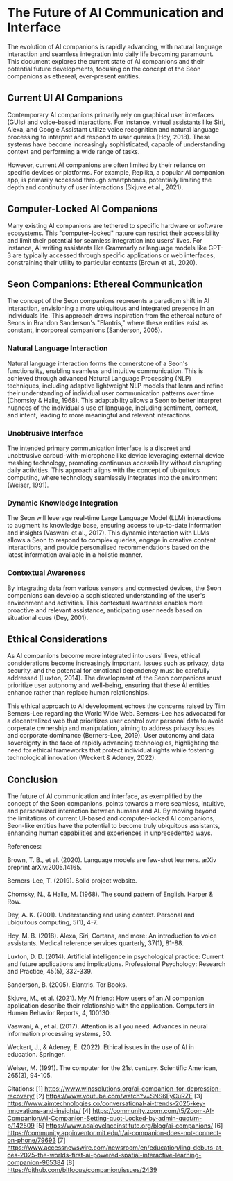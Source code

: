 # The Future of AI Communication and Interface

The evolution of AI companions is rapidly advancing, with natural language interaction and seamless integration into daily life becoming paramount. This document explores the current state of AI companions and their potential future developments, focusing on the concept of the Seon companions as ethereal, ever-present entities.

## Current UI AI Companions

Contemporary AI companions primarily rely on graphical user interfaces (GUIs) and voice-based interactions. For instance, virtual assistants like Siri, Alexa, and Google Assistant utilize voice recognition and natural language processing to interpret and respond to user queries (Hoy, 2018). These systems have become increasingly sophisticated, capable of understanding context and performing a wide range of tasks.

However, current AI companions are often limited by their reliance on specific devices or platforms. For example, Replika, a popular AI companion app, is primarily accessed through smartphones, potentially limiting the depth and continuity of user interactions (Skjuve et al., 2021).

## Computer-Locked AI Companions

Many existing AI companions are tethered to specific hardware or software ecosystems. This "computer-locked" nature can restrict their accessibility and limit their potential for seamless integration into users' lives. For instance, AI writing assistants like Grammarly or language models like GPT-3 are typically accessed through specific applications or web interfaces, constraining their utility to particular contexts (Brown et al., 2020).

## Seon Companions: Ethereal Communication

The concept of the Seon companions represents a paradigm shift in AI interaction, envisioning a more ubiquitous and integrated presence in an individuals life. This approach draws inspiration from the ethereal nature of Seons in Brandon Sanderson's "Elantris," where these entities exist as constant, incorporeal companions (Sanderson, 2005).

### Natural Language Interaction

Natural language interaction forms the cornerstone of a Seon's functionality, enabling seamless and intuitive communication. This is achieved through advanced Natural Language Processing (NLP) techniques, including adaptive lightweight NLP models that learn and refine their understanding of individual user communication patterns over time (Chomsky & Halle, 1968). This adaptability allows a Seon to better interpret nuances of the individual's use of language, including sentiment, context, and intent, leading to more meaningful and relevant interactions.

### Unobtrusive Interface

The intended primary communication interface is a discreet and unobtrusive earbud-with-microphone like device leveraging external device meshing technology, promoting continuous accessibility without disrupting daily activities. This approach aligns with the concept of ubiquitous computing, where technology seamlessly integrates into the environment (Weiser, 1991).

### Dynamic Knowledge Integration

The Seon will leverage real-time Large Language Model (LLM) interactions to augment its knowledge base, ensuring access to up-to-date information and insights (Vaswani et al., 2017). This dynamic interaction with LLMs allows a Seon to respond to complex queries, engage in creative content interactions, and provide personalised recommendations based on the latest information available in a holistic manner.

### Contextual Awareness

By integrating data from various sensors and connected devices, the Seon companions can develop a sophisticated understanding of the user's environment and activities. This contextual awareness enables more proactive and relevant assistance, anticipating user needs based on situational cues (Dey, 2001).

## Ethical Considerations

As AI companions become more integrated into users' lives, ethical considerations become increasingly important. Issues such as privacy, data security, and the potential for emotional dependency must be carefully addressed (Luxton, 2014). The development of the Seon companions must prioritize user autonomy and well-being, ensuring that these AI entities enhance rather than replace human relationships.

This ethical approach to AI development echoes the concerns raised by Tim Berners-Lee regarding the World Wide Web. Berners-Lee has advocated for a decentralized web that prioritizes user control over personal data to avoid corperate ownership and manipulation, aiming to address privacy issues and corporate dominance (Berners-Lee, 2019). User autonomy and data sovereignty in the face of rapidly advancing technologies, highlighting the need for ethical frameworks that protect individual rights while fostering technological innovation (Weckert & Adeney, 2022).


## Conclusion

The future of AI communication and interface, as exemplified by the concept of the Seon companions, points towards a more seamless, intuitive, and personalized interaction between humans and AI. By moving beyond the limitations of current UI-based and computer-locked AI companions, Seon-like entities have the potential to become truly ubiquitous assistants, enhancing human capabilities and experiences in unprecedented ways.

References:

Brown, T. B., et al. (2020). Language models are few-shot learners. arXiv preprint arXiv:2005.14165.

Berners-Lee, T. (2019). Solid project website.

Chomsky, N., & Halle, M. (1968). The sound pattern of English. Harper & Row.

Dey, A. K. (2001). Understanding and using context. Personal and ubiquitous computing, 5(1), 4-7.

Hoy, M. B. (2018). Alexa, Siri, Cortana, and more: An introduction to voice assistants. Medical reference services quarterly, 37(1), 81-88.

Luxton, D. D. (2014). Artificial intelligence in psychological practice: Current and future applications and implications. Professional Psychology: Research and Practice, 45(5), 332-339.

Sanderson, B. (2005). Elantris. Tor Books.

Skjuve, M., et al. (2021). My AI friend: How users of an AI companion application describe their relationship with the application. Computers in Human Behavior Reports, 4, 100130.

Vaswani, A., et al. (2017). Attention is all you need. Advances in neural information processing systems, 30.

Weckert, J., & Adeney, E. (2022). Ethical issues in the use of AI in education. Springer.

Weiser, M. (1991). The computer for the 21st century. Scientific American, 265(3), 94-105.

Citations:
[1] https://www.winssolutions.org/ai-companion-for-depression-recovery/
[2] https://www.youtube.com/watch?v=SNS6FyCuRZE
[3] https://www.aimtechnologies.co/conversational-ai-trends-2025-key-innovations-and-insights/
[4] https://community.zoom.com/t5/Zoom-AI-Companion/AI-Companion-Setting-quot-Locked-by-admin-quot/m-p/142509
[5] https://www.adalovelaceinstitute.org/blog/ai-companions/
[6] https://community.appinventor.mit.edu/t/ai-companion-does-not-connect-on-phone/79693
[7] https://www.accessnewswire.com/newsroom/en/education/ling-debuts-at-ces-2025-the-worlds-first-ai-powered-spatial-interactive-learning-companion-965384
[8] https://github.com/bitfocus/companion/issues/2439